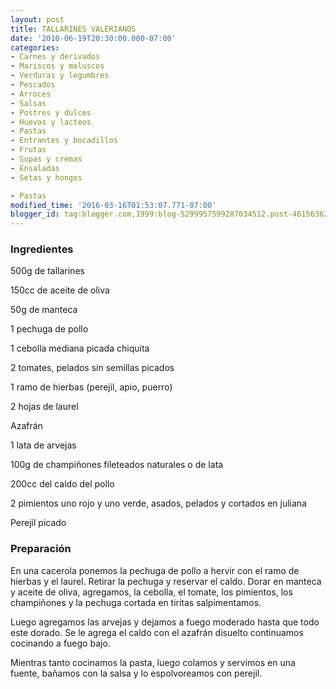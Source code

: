 ```yaml
---
layout: post
title: TALLARINES VALERIANOS
date: '2010-06-19T20:30:00.000-07:00'
categories:
- Carnes y derivados
- Mariscos y moluscos
- Verduras y legumbres
- Pescados
- Arroces
- Salsas
- Postres y dulces
- Huevos y lacteos
- Pastas
- Entrantes y bocadillos
- Frutas
- Sopas y cremas
- Ensaladas
- Setas y hongos

- Pastas
modified_time: '2016-03-16T01:53:07.771-07:00'
blogger_id: tag:blogger.com,1999:blog-5299957599287034512.post-4615636247209931387
---
```


<h3>Ingredientes</h3>

500g de tallarines

150cc de aceite de oliva

50g de manteca

1 pechuga de pollo

1 cebolla mediana picada chiquita

2 tomates, pelados sin semillas picados

1 ramo de hierbas (perejil, apio, puerro)

2 hojas de laurel

Azafrán

1 lata de arvejas

100g de champiñones fileteados naturales o de lata

200cc del caldo del pollo

2 pimientos uno rojo y uno verde, asados, pelados y cortados en juliana

Perejil picado

<h3>Preparación</h3>

En una cacerola ponemos la pechuga de pollo a hervir con el ramo de hierbas y el laurel. Retirar la pechuga y reservar el caldo. Dorar en manteca y aceite de oliva, agregamos, la cebolla, el tomate, los pimientos, los champiñones y la pechuga cortada en tiritas salpimentamos.

Luego agregamos las arvejas y dejamos a fuego moderado hasta que todo este dorado. Se le agrega el caldo con el azafrán disuelto continuamos cocinando a fuego bajo.

Mientras tanto cocinamos la pasta, luego colamos y servimos en una fuente, bañamos con la salsa y lo espolvoreamos con perejil.

